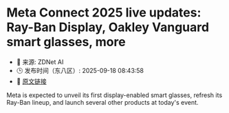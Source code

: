 # Meta Connect 2025 live updates: Ray-Ban Display, Oakley Vanguard smart glasses, more
- 📅 来源: ZDNet AI
- 🕒 发布时间（东八区）: 2025-09-18 08:43:58
- 🔗 [原文链接](https://www.zdnet.com/article/meta-connect-2025-live-updates-ray-bans-2-hypernova-smart-glasses-oakley-more/)

Meta is expected to unveil its first display-enabled smart glasses, refresh its Ray-Ban lineup, and launch several other products at today's event.